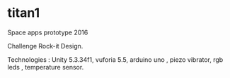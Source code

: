 # titan1
Space apps prototype 2016

Challenge Rock-it Design.

Technologies : Unity 5.3.34f1, vuforia 5.5, arduino uno , piezo vibrator, rgb leds , temperature sensor.
